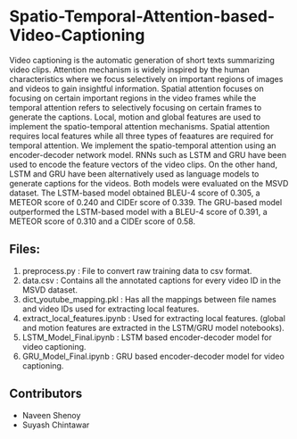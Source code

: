 # Spatio-Temporal-Attention-based-Video-Captioning
Video captioning is the automatic generation of short texts summarizing video clips. Attention mechanism is widely inspired by the human characteristics where we focus selectively on important regions of images and videos to gain insightful information. Spatial attention focuses on focusing on certain important regions in the video frames while the temporal attention refers to selectively focusing on certain frames to generate the captions.
Local, motion and global features are used to implement the spatio-temporal attention mechanisms. Spatial attention requires local features while all three types of feaatures are required for temporal attention. We implement the spatio-temporal attention using an encoder-decoder network model. RNNs such as LSTM and GRU have been used to encode the feature vectors of the video clips. On the other hand, LSTM and GRU have been alternatively used as language models to generate captions for the videos. Both models were evaluated on the MSVD dataset. The LSTM-based model obtained BLEU-4 score of 0.305, a METEOR score of 0.240 and CIDEr score of 0.339. The GRU-based model outperformed the LSTM-based model with a BLEU-4 score of 0.391, a METEOR score of 0.310 and a CIDEr score of 0.58.

## Files:
1) preprocess.py : File to convert raw training data to csv format.
2) data.csv : Contains all the annotated captions for every video ID in the MSVD dataset.
3) dict_youtube_mapping.pkl : Has all the mappings between file names and video IDs used for extracting local features.
4) extract_local_features.ipynb : Used for extracting local features. (global and motion features are extracted in the LSTM/GRU model notebooks).
5) LSTM_Model_Final.ipynb : LSTM based encoder-decoder model for video captioning.
5) GRU_Model_Final.ipynb : GRU based encoder-decoder model for video captioning.

## Contributors
- Naveen Shenoy
- Suyash Chintawar